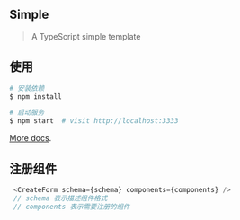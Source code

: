 
## Simple

> A TypeScript simple template

## 使用

```bash
# 安装依赖
$ npm install

# 启动服务
$ npm start  # visit http://localhost:3333
```

[More docs](https://ice.work/docs/guide/about).

## 注册组件
```js
 <CreateForm schema={schema} components={components} />
 // schema 表示描述组件格式
 // components 表示需要注册的组件
```
